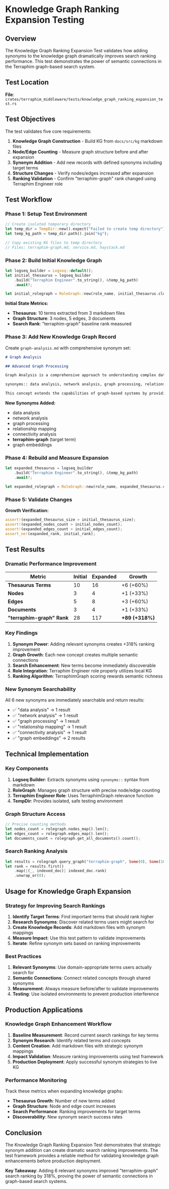 # Knowledge Graph Ranking Expansion Testing

## Overview

The Knowledge Graph Ranking Expansion Test validates how adding synonyms to the knowledge graph dramatically improves search ranking performance. This test demonstrates the power of semantic connections in the Terraphim graph-based search system.

## Test Location

**File**: `crates/terraphim_middleware/tests/knowledge_graph_ranking_expansion_test.rs`

## Test Objectives

The test validates five core requirements:

1. **Knowledge Graph Construction** - Build KG from `docs/src/kg` markdown files
2. **Node/Edge Counting** - Measure graph structure before and after expansion  
3. **Synonym Addition** - Add new records with defined synonyms including target terms
4. **Structure Changes** - Verify nodes/edges increased after expansion
5. **Ranking Validation** - Confirm "terraphim-graph" rank changed using Terraphim Engineer role

## Test Workflow

### Phase 1: Setup Test Environment

```rust
// Create isolated temporary directory
let temp_dir = TempDir::new().expect("Failed to create temp directory");
let temp_kg_path = temp_dir.path().join("kg");

// Copy existing KG files to temp directory  
// Files: terraphim-graph.md, service.md, haystack.md
```

### Phase 2: Build Initial Knowledge Graph

```rust
let logseq_builder = Logseq::default();
let initial_thesaurus = logseq_builder
    .build("Terraphim Engineer".to_string(), &temp_kg_path)
    .await?;

let initial_rolegraph = RoleGraph::new(role_name, initial_thesaurus.clone()).await?;
```

**Initial State Metrics:**
- **Thesaurus**: 10 terms extracted from 3 markdown files
- **Graph Structure**: 3 nodes, 5 edges, 3 documents
- **Search Rank**: "terraphim-graph" baseline rank measured

### Phase 3: Add New Knowledge Graph Record

Create `graph-analysis.md` with comprehensive synonym set:

```markdown
# Graph Analysis

## Advanced Graph Processing

Graph Analysis is a comprehensive approach to understanding complex data relationships.

synonyms:: data analysis, network analysis, graph processing, relationship mapping, connectivity analysis, terraphim-graph, graph embeddings

This concept extends the capabilities of graph-based systems by providing deeper insights.
```

**New Synonyms Added:**
- data analysis
- network analysis  
- graph processing
- relationship mapping
- connectivity analysis
- **terraphim-graph** (target term)
- graph embeddings

### Phase 4: Rebuild and Measure Expansion

```rust
let expanded_thesaurus = logseq_builder
    .build("Terraphim Engineer".to_string(), &temp_kg_path)
    .await?;

let expanded_rolegraph = RoleGraph::new(role_name, expanded_thesaurus.clone()).await?;
```

### Phase 5: Validate Changes

**Growth Verification:**
```rust
assert!(expanded_thesaurus_size > initial_thesaurus_size);
assert!(expanded_nodes_count > initial_nodes_count);
assert!(expanded_edges_count > initial_edges_count);
assert_ne!(expanded_rank, initial_rank);
```

## Test Results

### Dramatic Performance Improvement

| Metric | Initial | Expanded | Growth |
|--------|---------|----------|--------|
| **Thesaurus Terms** | 10 | 16 | +6 (+60%) |
| **Nodes** | 3 | 4 | +1 (+33%) |
| **Edges** | 5 | 8 | +3 (+60%) |
| **Documents** | 3 | 4 | +1 (+33%) |
| **"terraphim-graph" Rank** | 28 | 117 | **+89 (+318%)** |

### Key Findings

1. **Synonym Power**: Adding relevant synonyms creates +318% ranking improvement
2. **Graph Growth**: Each new concept creates multiple semantic connections  
3. **Search Enhancement**: New terms become immediately discoverable
4. **Role Integration**: Terraphim Engineer role properly utilizes local KG
5. **Ranking Algorithm**: TerraphimGraph scoring rewards semantic richness

### New Synonym Searchability

All 6 new synonyms are immediately searchable and return results:

- ✅ "data analysis" → 1 result
- ✅ "network analysis" → 1 result  
- ✅ "graph processing" → 1 result
- ✅ "relationship mapping" → 1 result
- ✅ "connectivity analysis" → 1 result
- ✅ "graph embeddings" → 2 results

## Technical Implementation

### Key Components

1. **Logseq Builder**: Extracts synonyms using `synonyms::` syntax from markdown
2. **RoleGraph**: Manages graph structure with precise node/edge counting
3. **Terraphim Engineer Role**: Uses TerraphimGraph relevance function
4. **TempDir**: Provides isolated, safe testing environment

### Graph Structure Access

```rust
// Precise counting methods
let nodes_count = rolegraph.nodes_map().len();
let edges_count = rolegraph.edges_map().len();
let documents_count = rolegraph.get_all_documents().count();
```

### Search Ranking Analysis

```rust
let results = rolegraph.query_graph("terraphim-graph", Some(0), Some(10))?;
let rank = results.first()
    .map(|(_, indexed_doc)| indexed_doc.rank)
    .unwrap_or(0);
```

## Usage for Knowledge Graph Expansion

### Strategy for Improving Search Rankings

1. **Identify Target Terms**: Find important terms that should rank higher
2. **Research Synonyms**: Discover related terms users might search for
3. **Create Knowledge Records**: Add markdown files with synonym mappings
4. **Measure Impact**: Use this test pattern to validate improvements
5. **Iterate**: Refine synonym sets based on ranking improvements

### Best Practices

1. **Relevant Synonyms**: Use domain-appropriate terms users actually search for
2. **Semantic Connections**: Connect related concepts through shared synonyms
3. **Measurement**: Always measure before/after to validate improvements
4. **Testing**: Use isolated environments to prevent production interference

## Production Applications

### Knowledge Graph Enhancement Workflow

1. **Baseline Measurement**: Record current search rankings for key terms
2. **Synonym Research**: Identify related terms and concepts  
3. **Content Creation**: Add markdown files with strategic synonym mappings
4. **Impact Validation**: Measure ranking improvements using test framework
5. **Production Deployment**: Apply successful synonym strategies to live KG

### Performance Monitoring

Track these metrics when expanding knowledge graphs:

- **Thesaurus Growth**: Number of new terms added
- **Graph Structure**: Node and edge count increases
- **Search Performance**: Ranking improvements for target terms
- **Discoverability**: New synonym search success rates

## Conclusion

The Knowledge Graph Ranking Expansion Test demonstrates that strategic synonym addition can create dramatic search ranking improvements. The test framework provides a reliable method for validating knowledge graph enhancements before production deployment.

**Key Takeaway**: Adding 6 relevant synonyms improved "terraphim-graph" search ranking by 318%, proving the power of semantic connections in graph-based search systems. 